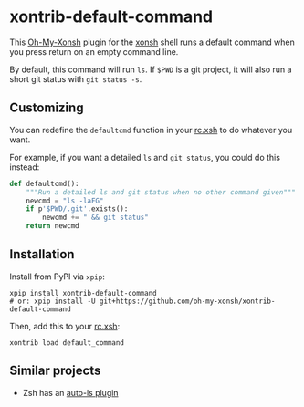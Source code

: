 # xontrib-default-command

This [Oh-My-Xonsh][omx] plugin for the [xonsh] shell runs a default command when you
press return on an empty command line.

By default, this command will run `ls`. If `$PWD` is a git project, it will also
run a short git status with `git status -s`.

## Customizing

You can redefine the `defaultcmd` function in your [rc.xsh] to do whatever you want.

For example, if you want a detailed `ls` and `git status`, you could do this instead:

```python
def defaultcmd():
    """Run a detailed ls and git status when no other command given"""
    newcmd = "ls -laFG"
    if p'$PWD/.git'.exists():
        newcmd += " && git status"
    return newcmd
```

## Installation

Install from PyPI via `xpip`:

```shell
xpip install xontrib-default-command
# or: xpip install -U git+https://github.com/oh-my-xonsh/xontrib-default-command
```

Then, add this to your [rc.xsh]:

```shell
xontrib load default_command
```

## Similar projects

- Zsh has an [auto-ls plugin](https://github.com/desyncr/auto-ls)


[xonsh]: https://xon.sh
[omx]: https://github.com/oh-my-xonsh
[rc.xsh]: https://xon.sh/xonshrc.html
